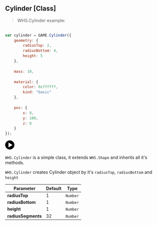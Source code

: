 <h2 class="ws" id="cylinder">Cylinder [Class]</h2>

> WHS.Cylinder example: 

```javascript

var cylinder = GAME.Cylinder({
    geometry: {
        radiusTop: 2,
        radiusBottom: 4,
        height: 5
    },

    mass: 10,

    material: {
        color: 0xffffff,
        kind: "basic"
    },

    pos: {
        x: 0,
        y: 100,
        z: 0
    }
});

```

<div id="cylinder_ex" class="example output">
    <div class="splash" onclick="Cylinder_example.start()">
        <img src="images/play.png" width="30" height="30">
    </div>
</div>

`WHS.Cylinder` is a simple class, it extends `WHS.Shape` and inherits all it's methods.

`WHS.Cylinder` creates Cylinder object by it's `radiusTop`, `radiusBottom` and `height`

Parameter         |       Default        | Type      | 
----------------- | -------------------- | --------- | 
**radiusTop**     | 1                    | `Number`  |
**radiusBottom**  | 1                    | `Number`  | 
**height**        | 1                    | `Number`  |
**radiusSegments**| 32                   | `Number`  |

<script src="https://gist.github.com/sasha240100/452b417534e092a75e8f.js"></script>